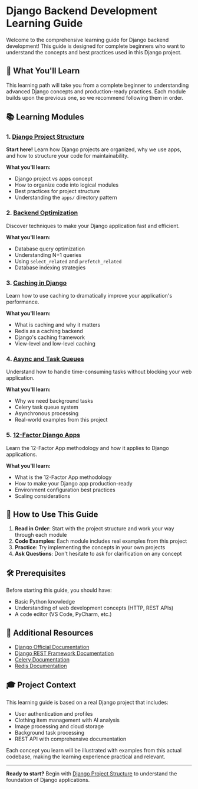 # Django Backend Development Learning Guide

Welcome to the comprehensive learning guide for Django backend development! This guide is designed for complete beginners who want to understand the concepts and best practices used in this Django project.

## 🎯 What You'll Learn

This learning path will take you from a complete beginner to understanding advanced Django concepts and production-ready practices. Each module builds upon the previous one, so we recommend following them in order.

## 📚 Learning Modules

### 1. [Django Project Structure](./django-project-structure.md)

**Start here!** Learn how Django projects are organized, why we use apps, and how to structure your code for maintainability.

**What you'll learn:**

- Django project vs apps concept
- How to organize code into logical modules
- Best practices for project structure
- Understanding the `apps/` directory pattern

### 2. [Backend Optimization](./backend-optimization.md)

Discover techniques to make your Django application fast and efficient.

**What you'll learn:**

- Database query optimization
- Understanding N+1 queries
- Using `select_related` and `prefetch_related`
- Database indexing strategies

### 3. [Caching in Django](./caching-in-django.md)

Learn how to use caching to dramatically improve your application's performance.

**What you'll learn:**

- What is caching and why it matters
- Redis as a caching backend
- Django's caching framework
- View-level and low-level caching

### 4. [Async and Task Queues](./async-and-task-queues.md)

Understand how to handle time-consuming tasks without blocking your web application.

**What you'll learn:**

- Why we need background tasks
- Celery task queue system
- Asynchronous processing
- Real-world examples from this project

### 5. [12-Factor Django Apps](./12-factor-django.md)

Learn the 12-Factor App methodology and how it applies to Django applications.

**What you'll learn:**

- What is the 12-Factor App methodology
- How to make your Django app production-ready
- Environment configuration best practices
- Scaling considerations

## 🚀 How to Use This Guide

1. **Read in Order**: Start with the project structure and work your way through each module
2. **Code Examples**: Each module includes real examples from this project
3. **Practice**: Try implementing the concepts in your own projects
4. **Ask Questions**: Don't hesitate to ask for clarification on any concept

## 🛠️ Prerequisites

Before starting this guide, you should have:

- Basic Python knowledge
- Understanding of web development concepts (HTTP, REST APIs)
- A code editor (VS Code, PyCharm, etc.)

## 📖 Additional Resources

- [Django Official Documentation](https://docs.djangoproject.com/)
- [Django REST Framework Documentation](https://www.django-rest-framework.org/)
- [Celery Documentation](https://docs.celeryproject.org/)
- [Redis Documentation](https://redis.io/documentation)

## 🎓 Project Context

This learning guide is based on a real Django project that includes:

- User authentication and profiles
- Clothing item management with AI analysis
- Image processing and cloud storage
- Background task processing
- REST API with comprehensive documentation

Each concept you learn will be illustrated with examples from this actual codebase, making the learning experience practical and relevant.

---

**Ready to start?** Begin with [Django Project Structure](./django-project-structure.md) to understand the foundation of Django applications.
